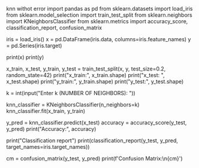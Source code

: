 knn withot error 
import pandas as pd
from sklearn.datasets import load_iris
from sklearn.model_selection import train_test_split
from sklearn.neighbors import KNeighborsClassifier
from sklearn.metrics import accuracy_score, classification_report, confusion_matrix

iris = load_iris()
x = pd.DataFrame(iris.data, columns=iris.feature_names)
y = pd.Series(iris.target)

print(x)
print(y)

x_train, x_test, y_train, y_test = train_test_split(x, y, test_size=0.2, random_state=42)
print("x_train:", x_train.shape)
print("x_test: ", x_test.shape)
print("y_train:", y_train.shape)
print("y_test:", y_test.shape)

k = int(input("Enter k (NUMBER OF NEIGHBORS): "))

knn_classifier = KNeighborsClassifier(n_neighbors=k)
knn_classifier.fit(x_train, y_train)

y_pred = knn_classifier.predict(x_test)
accuracy = accuracy_score(y_test, y_pred)
print("Accuracy:", accuracy)

print("Classification report")
print(classification_report(y_test, y_pred, target_names=iris.target_names))

cm = confusion_matrix(y_test, y_pred)
print(f'Confusion Matrix:\n{cm}')
